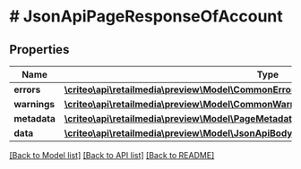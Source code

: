 # # JsonApiPageResponseOfAccount

## Properties

Name | Type | Description | Notes
------------ | ------------- | ------------- | -------------
**errors** | [**\criteo\api\retailmedia\preview\Model\CommonError[]**](CommonError.md) |  | [optional]
**warnings** | [**\criteo\api\retailmedia\preview\Model\CommonWarning[]**](CommonWarning.md) |  | [optional]
**metadata** | [**\criteo\api\retailmedia\preview\Model\PageMetadata**](PageMetadata.md) |  | [optional]
**data** | [**\criteo\api\retailmedia\preview\Model\JsonApiBodyWithIdOfInt64AndAccountAndAccount[]**](JsonApiBodyWithIdOfInt64AndAccountAndAccount.md) |  |

[[Back to Model list]](../../README.md#models) [[Back to API list]](../../README.md#endpoints) [[Back to README]](../../README.md)
